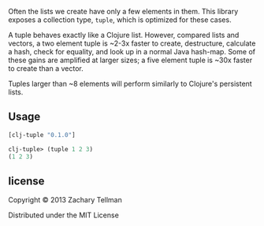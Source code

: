 Often the lists we create have only a few elements in them.  This library exposes a collection type, `tuple`, which is optimized for these cases.  

A tuple behaves exactly like a Clojure list.  However, compared lists and vectors, a two element tuple is ~2-3x faster to create, destructure, calculate a hash, check for equality, and look up in a normal Java hash-map.  Some of these gains are amplified at larger sizes; a five element tuple is ~30x faster to create than a vector.  

Tuples larger than ~8 elements will perform similarly to Clojure's persistent lists.

## Usage

```clj
[clj-tuple "0.1.0"]
```

```clj
clj-tuple> (tuple 1 2 3)
(1 2 3)
```

## license

Copyright © 2013 Zachary Tellman

Distributed under the MIT License
